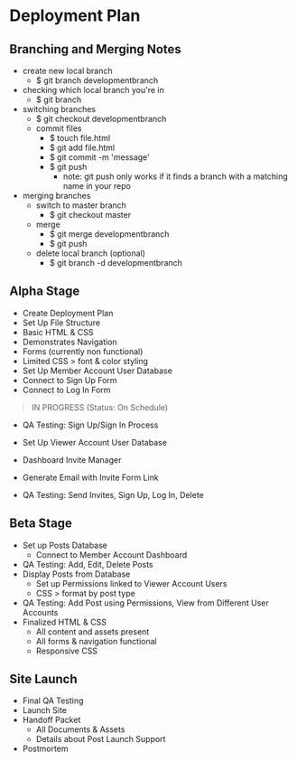 Deployment Plan
======

Branching and Merging Notes
------
  * create new local branch
    * $ git branch developmentbranch
  * checking which local branch you're in
    * $ git branch
  * switching branches
    * $ git checkout developmentbranch
    * commit files
      * $ touch file.html
      * $ git add file.html
      * $ git commit -m 'message'
      * $ git push
        * note: git push only works if it finds a branch with a matching name in your repo
  * merging branches
    * switch to master branch
      * $ git checkout master
    * merge
      * $ git merge developmentbranch
      * $ git push
    * delete local branch (optional)
      * $ git branch -d developmentbranch


Alpha Stage
------

 * Create Deployment Plan
 * Set Up File Structure
 * Basic HTML & CSS
  * Demonstrates Navigation
  * Forms (currently non functional)
  * Limited CSS > font & color styling
 * Set Up Member Account User Database
  * Connect to Sign Up Form 
  * Connect to Log In Form
 
 > IN PROGRESS (Status: On Schedule)
  * QA Testing: Sign Up/Sign In Process

 * Set Up Viewer Account User Database
  * Dashboard Invite Manager
  * Generate Email with Invite Form Link
 * QA Testing: Send Invites, Sign Up, Log In, Delete


Beta Stage
------
* Set up Posts Database
  * Connect to Member Account Dashboard
* QA Testing: Add, Edit, Delete Posts
* Display Posts from Database
  * Set up Permissions linked to Viewer Account Users 
  * CSS > format by post type
* QA Testing: Add Post using Permissions, View from Different User Accounts
* Finalized HTML & CSS
  * All content and assets present
  * All forms & navigation functional
  * Responsive CSS


Site Launch
------
* Final QA Testing
* Launch Site
* Handoff Packet
  * All Documents & Assets
  * Details about Post Launch Support
* Postmortem
